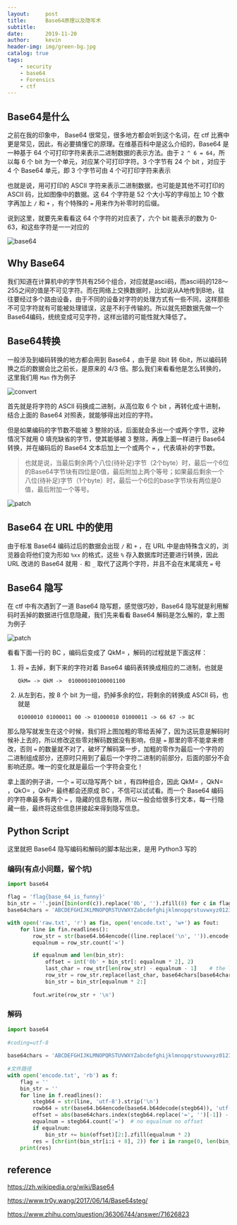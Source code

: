 ```yaml
---
layout:     post
title:      Base64原理以及隐写术
subtitle:   
date:       2019-11-20
author:     kevin
header-img: img/green-bg.jpg
catalog: true
tags:
    - security
    - base64
    - Forensics
    - ctf
---
```






## Base64是什么



之前在我的印象中， Base64 很常见，很多地方都会听到这个名词，在 ctf 比赛中更是常见，因此，有必要搞懂它的原理。在维基百科中是这么介绍的，Base64 是一种基于 64 个可打印字符来表示二进制数据的表示方法。由于 `2 ^ 6 = 64`，所以每 6 个 bit 为一个单元，对应某个可打印字符。3 个字节有 24 个 bit ，对应于 4 个 Base64 单元，即 3 个字节可由 4 个可打印字符来表示



也就是说，用可打印的 ASCII 字符来表示二进制数据，也可能是其他不可打印的 ASCII 码，比如图像中的数据。这 64 个字符是 52 个大小写的字母加上 10 个数字再加上 `/` 和 `+` ，有个特殊的 `=` 用来作为补零时的后缀。



说到这里，就要先来看看这 64 个字符的对应表了，六个 bit 能表示的数为 0-63，和这些字符是一一对应的



![base64](https://i.loli.net/2019/11/20/MkiTnmPy7orlFvR.png)



## Why Base64



我们知道在计算机中的字节共有256个组合，对应就是ascii码，而ascii码的128～255之间的值是不可见字符。而在网络上交换数据时，比如说从A地传到B地，往往要经过多个路由设备，由于不同的设备对字符的处理方式有一些不同，这样那些不可见字符就有可能被处理错误，这是不利于传输的。所以就先把数据先做一个Base64编码，统统变成可见字符，这样出错的可能性就大降低了。



## Base64转换



一般涉及到编码转换的地方都会用到 Base64 ，由于是 8bit 转 6bit，所以编码转换之后的数据会比之前长，是原来的 4/3 倍。那么我们来看看他是怎么转换的，这里我们用 `Man` 作为例子



![convert](https://i.loli.net/2019/11/20/IRgL7PNYlAeb49u.png)



首先就是将字符的 ASCII 码换成二进制，从高位取 6 个 bit ，再转化成十进制， 结合上面的 Base64 对照表，就能够得出对应的字符。



但是如果编码的字节数不能被 3 整除的话，后面就会多出一个或两个字节，这种情况下就用 0 填充缺省的字节，使其能够被 3 整除，再像上面一样进行 Base64 转换，并在编码后的 Base64 文本后加上一个或两个 `=` ，代表填补的字节数。



> 也就是说，当最后剩余两个八位(待补足)字节（2个byte）时，最后一个6位的Base64字节块有四位是0值，最后附加上两个等号；如果最后剩余一个八位(待补足)字节（1个byte）时，最后一个6位的base字节块有两位是0值，最后附加一个等号。



![patch](https://i.loli.net/2019/11/21/DXfNvu5BC6QhOGR.png)



## Base64 在 URL 中的使用



由于标准 Base64 编码过后的数据会出现 `/` 和 `+` ，在 URL 中是由特殊含义的，浏览器会将他们变为形如 `%xx` 的格式，这些 `%` 存入数据库时还要进行转换，因此 URL 改进的 Base64 就用 `-` 和 `_` 取代了这两个字符，并且不会在末尾填充 `=` 号



## Base64 隐写



在 ctf 中有次遇到了一道 Base64 隐写题，感觉很巧妙，Base64 隐写就是利用解码时丢掉的数据进行信息隐藏，我们先来看看 Base64 解码是怎么解的，拿上图为例子



![patch](https://i.loli.net/2019/11/21/DXfNvu5BC6QhOGR.png)



看看下面一行的 BC ，编码后变成了 QkM= ，解码的过程就是下面这样：

1. 将 `=` 去掉，剩下来的字符对着 Base64 编码表转换成相应的二进制，也就是 

   ```
   QkM= -> QkM ->  010000100100001100
   ```

2. 从左到右，按 8 个 bit 为一组，扔掉多余的位，将剩余的转换成 ASCII 码，也就是

   ```
   01000010 01000011 00 -> 01000010 01000011 -> 66 67 -> BC
   ```



那么隐写就发生在这个时候，我们将上图加粗的零给丢掉了，因为这玩意是解码时候补上去的，所以修改这些零对解码数据没有影响，但是 `=` 那里的零不能拿来修改，否则 `=` 的数量就不对了，破坏了解码第一步，加粗的零作为最后一个字符的二进制组成部分，还原时只用到了最后一个字符二进制的前部分，后面的部分不会影响还原。唯一的变化就是最后一个字符会变化！



拿上面的例子讲，一个 `=` 可以隐写两个 bit ，有四种组合，因此 QkM= ，QkN= ，QkO= ，QkP= 最终都会还原成 BC ，不信可以试试看。而一个 Base64 编码的字符串最多有两个 `=` ，隐藏的信息有限，所以一般会给很多行文本，每一行隐藏一些，最终将这些信息拼接起来得到隐写信息。



## Python Script



这里就把 Base64 隐写编码和解码的脚本贴出来，是用 Python3 写的



### 编码(有点小问题，留个坑)



```python
import base64

flag = 'flag{base_64_is_funny}'
bin_str = ''.join([bin(ord(c)).replace('0b', '').zfill(8) for c in flag])
base64chars = 'ABCDEFGHIJKLMNOPQRSTUVWXYZabcdefghijklmnopqrstuvwxyz0123456789+/'

with open('raw.txt', 'r') as fin, open('encode.txt', 'w+') as fout:
    for line in fin.readlines():
        row_str = str(base64.b64encode((line.replace('\n', '')).encode('utf-8')), 'utf-8')
        equalnum = row_str.count('=')

        if equalnum and len(bin_str):
            offset = int('0b' + bin_str[: equalnum * 2], 2)
            last_char = row_str[len(row_str) - equalnum - 1]    # the last character
            row_str = row_str.replace(last_char, base64chars[base64chars.index(last_char) + offset])    # change the last character
            bin_str = bin_str[equalnum * 2:]
        
        fout.write(row_str + '\n')
```





### 解码



```python
import base64
 
#coding=utf-8
 
base64chars = 'ABCDEFGHIJKLMNOPQRSTUVWXYZabcdefghijklmnopqrstuvwxyz0123456789+/'
 
#文件路径
with open('encode.txt', 'rb') as f:    
    flag = ''
    bin_str = ''
    for line in f.readlines():
        stegb64 = str(line, 'utf-8').strip('\n')
        rowb64 = str(base64.b64encode(base64.b64decode(stegb64)), 'utf-8').strip('\n')
        offset = abs(base64chars.index(stegb64.replace('=', '')[-1]) - base64chars.index(rowb64.replace('=', '')[-1]))
        equalnum = stegb64.count('=')  # no equalnum no offset
        if equalnum:
            bin_str += bin(offset)[2:].zfill(equalnum * 2)
        res = [chr(int(bin_str[i:i + 8], 2)) for i in range(0, len(bin_str), 8)]
    print(res)
```



## reference



https://zh.wikipedia.org/wiki/Base64

https://www.tr0y.wang/2017/06/14/Base64steg/

https://www.zhihu.com/question/36306744/answer/71626823